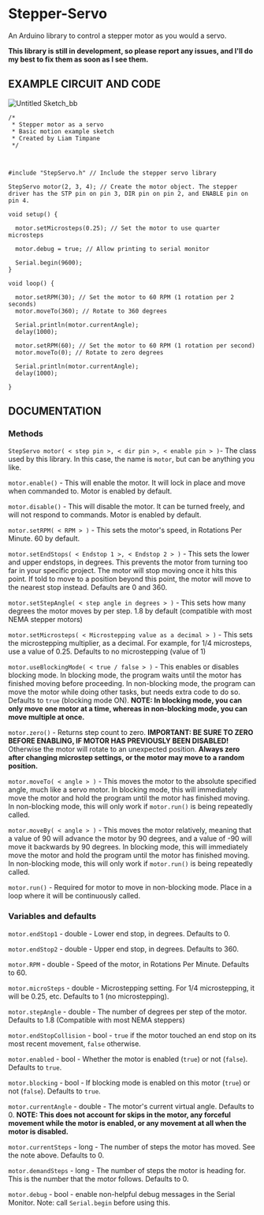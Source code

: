 # Stepper-Servo
An Arduino library to control a stepper motor as you would a servo.

**This library is still in development, so please report any issues, and I'll do my best to fix them as soon as I see them.**

## EXAMPLE CIRCUIT AND CODE

![Untitled Sketch_bb](https://user-images.githubusercontent.com/62073336/182626789-e580275d-4008-4cdd-a46b-498246059e37.jpg)

```
/*
 * Stepper motor as a servo
 * Basic motion example sketch
 * Created by Liam Timpane
 */



#include "StepServo.h" // Include the stepper servo library

StepServo motor(2, 3, 4); // Create the motor object. The stepper driver has the STP pin on pin 3, DIR pin on pin 2, and ENABLE pin on pin 4.

void setup() {
  
  motor.setMicrosteps(0.25); // Set the motor to use quarter microsteps
  
  motor.debug = true; // Allow printing to serial monitor
  
  Serial.begin(9600);
}

void loop() {
  
  motor.setRPM(30); // Set the motor to 60 RPM (1 rotation per 2 seconds)
  motor.moveTo(360); // Rotate to 360 degrees
  
  Serial.println(motor.currentAngle);
  delay(1000);

  motor.setRPM(60); // Set the motor to 60 RPM (1 rotation per second)
  motor.moveTo(0); // Rotate to zero degrees
  
  Serial.println(motor.currentAngle);
  delay(1000);
  
}
```

## DOCUMENTATION


### Methods
`StepServo motor( < step pin >, < dir pin >, < enable pin > )`- The class used by this library. In this case, the name is `motor`, but can be anything you like.


`motor.enable()` - This will enable the motor. It will lock in place and move when commanded to. Motor is enabled by default.

`motor.disable()` - This will disable the motor. It can be turned freely, and will not respond to commands. Motor is enabled by default.

`motor.setRPM( < RPM > )` - This sets the motor's speed, in Rotations Per Minute. 60 by default.

`motor.setEndStops( < Endstop 1 >, < Endstop 2 > )` - This sets the lower and upper endstops, in degrees. This prevents the motor from turning too far in your specific project. The motor will stop moving once it hits this point. If told to move to a position beyond this point, the motor will move to the nearest stop instead. Defaults are 0 and 360.

`motor.setStepAngle( < step angle in degrees > )` - This sets how many degrees the motor moves by per step. 1.8 by default (compatible with most NEMA stepper motors)

`motor.setMicrosteps( < Microstepping value as a decimal > )` - This sets the microstepping multiplier, as a decimal. For example, for 1/4 microsteps, use a value of 0.25. Defaults to no microstepping (value of 1)

`motor.useBlockingMode( < true / false > )` - This enables or disables blocking mode. In blocking mode, the program waits until the motor has finished moving before proceeding. In non-blocking mode, the program can move the motor while doing other tasks, but needs extra code to do so. Defaults to `true` (blocking mode ON).
**NOTE: In blocking mode, you can only move one motor at a time, whereas in non-blocking mode, you can move multiple at once.**

`motor.zero()` - Returns step count to zero.
**IMPORTANT: BE SURE TO ZERO BEFORE ENABLING, IF MOTOR HAS PREVIOUSLY BEEN DISABLED!** Otherwise the motor will rotate to an unexpected position.
**Always zero after changing microstep settings, or the motor may move to a random position.**

`motor.moveTo( < angle > )` - This moves the motor to the absolute specified angle, much like a servo motor. In blocking mode, this will immediately move the motor and hold the program until the motor has finished moving. In non-blocking mode, this will only work if `motor.run()` is being repeatedly called.

`motor.moveBy( < angle > )` - This moves the motor relatively, meaning that a value of 90 will advance the motor by 90 degrees, and a value of -90 will move it backwards by 90 degrees. In blocking mode, this will immediately move the motor and hold the program until the motor has finished moving. In non-blocking mode, this will only work if `motor.run()` is being repeatedly called.

`motor.run()` - Required for motor to move in non-blocking mode. Place in a loop where it will be continuously called.

### Variables and defaults

`motor.endStop1` - double - Lower end stop, in degrees. Defaults to 0.

`motor.endStop2` - double - Upper end stop, in degrees. Defaults to 360.

`motor.RPM` - double - Speed of the motor, in Rotations Per Minute. Defaults to 60.

`motor.microSteps` - double - Microstepping setting. For 1/4 microstepping, it will be 0.25, etc. Defaults to 1 (no microstepping).

`motor.stepAngle` - double - The number of degrees per step of the motor. Defaults to 1.8 (Compatible with most NEMA steppers)

`motor.endStopCollision` - bool - `true` if the motor touched an end stop on its most recent movement, `false` otherwise.

`motor.enabled` - bool - Whether the motor is enabled (`true`) or not (`false`). Defaults to `true`.

`motor.blocking` - bool - If blocking mode is enabled on this motor (`true`) or not (`false`). Defaults to `true`.

`motor.currentAngle` - double - The motor's current virtual angle. Defaults to 0.
**NOTE: This does not account for skips in the motor, any forceful movement while the motor is enabled, or any movement at all when the motor is disabled.**

`motor.currentSteps` - long - The number of steps the motor has moved. See the note above. Defaults to 0.

`motor.demandSteps` - long - The number of steps the motor is heading for. This is the number that the motor follows. Defaults to 0.

`motor.debug` - bool - enable non-helpful debug messages in the Serial Monitor. Note: call `Serial.begin` before using this.
